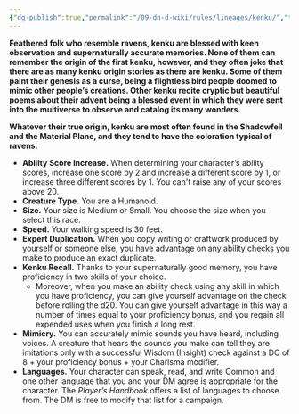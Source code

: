 ```yaml
---
{"dg-publish":true,"permalink":"/09-dn-d-wiki/rules/lineages/kenku/","tags":["race"]}
---
```



**Feathered folk who resemble ravens, kenku are blessed with keen observation and supernaturally accurate memories. None of them can remember the origin of the first kenku, however, and they often joke that there are as many kenku origin stories as there are kenku. Some of them paint their genesis as a curse, being a flightless bird people doomed to mimic other people’s creations. Other kenku recite cryptic but beautiful poems about their advent being a blessed event in which they were sent into the multiverse to observe and catalog its many wonders.**

**Whatever their true origin, kenku are most often found in the Shadowfell and the Material Plane, and they tend to have the coloration typical of ravens.**

- **Ability Score Increase.** When determining your character’s ability scores, increase one score by 2 and increase a different score by 1, or increase three different scores by 1. You can't raise any of your scores above 20.
- **Creature Type.** You are a Humanoid.
- **Size.** Your size is Medium or Small. You choose the size when you select this race.
- **Speed.** Your walking speed is 30 feet.
- **Expert Duplication.** When you copy writing or craftwork produced by yourself or someone else, you have advantage on any ability checks you make to produce an exact duplicate.
- **Kenku Recall.** Thanks to your supernaturally good memory, you have proficiency in two skills of your choice.
    - Moreover, when you make an ability check using any skill in which you have proficiency, you can give yourself advantage on the check before rolling the d20. You can give yourself advantage in this way a number of times equal to your proficiency bonus, and you regain all expended uses when you finish a long rest.
- **Mimicry.** You can accurately mimic sounds you have heard, including voices. A creature that hears the sounds you make can tell they are imitations only with a successful Wisdom (Insight) check against a DC of 8 + your proficiency bonus + your Charisma modifier.
- **Languages.** Your character can speak, read, and write Common and one other language that you and your DM agree is appropriate for the character. The _Player’s Handbook_ offers a list of languages to choose from. The DM is free to modify that list for a campaign.